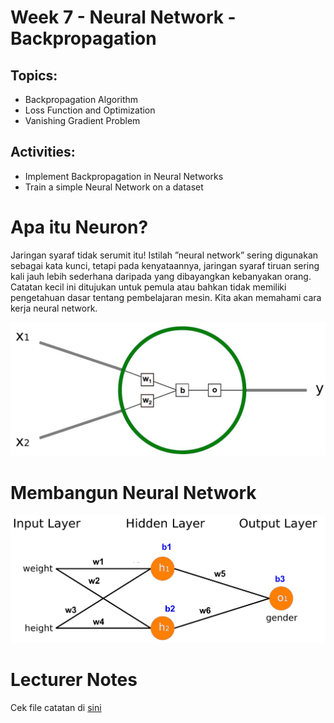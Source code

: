 # Week 7 - Neural Network - Backpropagation
## Topics:
- Backpropagation Algorithm
- Loss Function and Optimization
- Vanishing Gradient Problem

## Activities:
- Implement Backpropagation in Neural Networks
- Train a simple Neural Network on a dataset

# Apa itu Neuron?
Jaringan syaraf tidak serumit itu! Istilah ”neural network” sering digunakan sebagai kata
kunci, tetapi pada kenyataannya, jaringan syaraf tiruan sering kali jauh lebih sederhana
daripada yang dibayangkan kebanyakan orang. Catatan kecil ini ditujukan untuk pemula
atau bahkan tidak memiliki pengetahuan dasar tentang pembelajaran mesin. Kita akan
memahami cara kerja neural network. 

![Neuron](neuron.jpg)

# Membangun Neural Network
![Neural Network](neuralnetwork.jpg)

# Lecturer Notes
Cek file catatan di [sini](lecturer_notes.pdf)